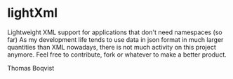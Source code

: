 # lightXml
Lightweight XML support for applications that don't need namespaces (so far)
As my development life tends to use data in json format in much larger quantities than XML nowadays,
there is not much activity on this project anymore. Feel free to contribute, fork or whatever to make a better product.

Thomas Boqvist

